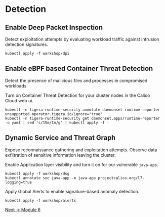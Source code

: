 # Detection


## Enable Deep Packet Inspection

Detect exploitation attempts by evaluating workload traffic against intrusion detection signatures.

```
kubectl apply -f workshop/dpi
```

## Enable eBPF based Container Threat Detection

Detect the presence of malicious files and processes in compromised workloads.

Turn on Container Threat Detection for your cluster nodes in the Calico Cloud web ui. 

```
kubectl -n tigera-runtime-security annotate daemonset runtime-reporter unsupported.operator.tigera.io/ignore="true"
kubectl -n tigera-runtime-security get daemonset.apps/runtime-reporter -o yaml | sed 's/15m/1m/g' | kubectl apply -f -
```

## Dynamic Service and Threat Graph

Expose reconnaissance gathering and exploitation attempts. Observe data exfiltration of sensitive information leaving the cluster. 

Enable Application layer visibility and turn it on for our vulnerable `java-app`.

```
kubectl apply -f workshop/dsg
kubectl annotate svc java-app -n java-app projectcalico.org/l7-logging=true
```

Apply Global Alerts to enable signature-based anomaly detection.

```
kubectl apply -f workshop/alerts
```



[Next -> Module 6](exploitation.md)
